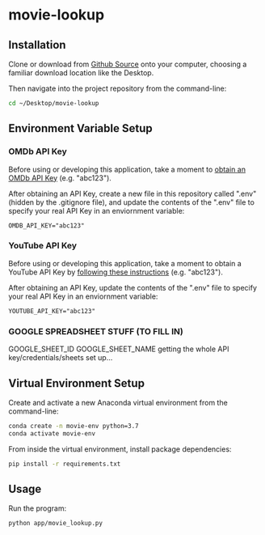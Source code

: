 # movie-lookup

## Installation

Clone or download from [Github Source](https://github.com/kristyyip/movie-lookup) onto your computer, choosing a familiar download location like the Desktop.

Then navigate into the project repository from the command-line:

```sh
cd ~/Desktop/movie-lookup
```

## Environment Variable Setup

### OMDb API Key
Before using or developing this application, take a moment to [obtain an OMDb API Key](https://www.omdbapi.com/apikey.aspx) (e.g. "abc123").

After obtaining an API Key, create a new file in this repository called ".env" (hidden by the .gitignore file), and update the contents of the ".env" file to specify your real API Key in an enviornment variable:

    OMDB_API_KEY="abc123"

### YouTube API Key
Before using or developing this application, take a moment to obtain a YouTube API Key by [following these instructions](https://developers.google.com/youtube/v3/getting-started) (e.g. "abc123").

After obtaining an API Key, update the contents of the ".env" file to specify your real API Key in an enviornment variable:

    YOUTUBE_API_KEY="abc123"

### GOOGLE SPREADSHEET STUFF (TO FILL IN)
GOOGLE_SHEET_ID
GOOGLE_SHEET_NAME
getting the whole API key/credentials/sheets set up...

## Virtual Environment Setup

Create and activate a new Anaconda virtual environment from the command-line:
```sh
conda create -n movie-env python=3.7
conda activate movie-env
```

From inside the virtual environment, install package dependencies:
```sh
pip install -r requirements.txt
```

## Usage
Run the program:
```sh
python app/movie_lookup.py
```